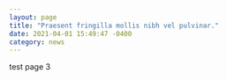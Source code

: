 ```yaml
---
layout: page
title: "Praesent fringilla mollis nibh vel pulvinar."
date: 2021-04-01 15:49:47 -0400
category: news
---
```


test page 3
